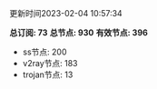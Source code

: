 更新时间2023-02-04 10:57:34

**总订阅: 73**
**总节点: 930**
**有效节点: 396**
- ss节点: 200
- v2ray节点: 183
- trojan节点: 13
